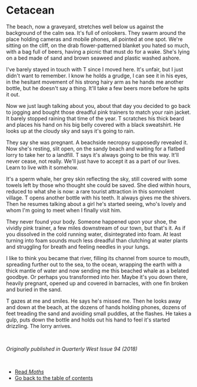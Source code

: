 # Cetacean

The beach, now a graveyard, stretches well below us against the background of the calm sea. It's full of onlookers. They swarm around the place holding cameras and mobile phones, all pointed at one spot. We're sitting on the cliff, on the drab flower-patterned blanket you hated so much, with a bag full of beers, having a picnic that must do for a wake. She's lying on a bed made of sand and brown seaweed and plastic washed ashore.

I've barely stayed in touch with T since I moved here. It's unfair, but I just didn't want to remember. I know he holds a grudge, I can see it in his eyes, in the hesitant movement of his strong hairy arm as he hands me another bottle, but he doesn't say a thing. It'll take a few beers more before he spits it out.

Now we just laugh talking about you, about that day you decided to go back to jogging and bought those dreadful pink trainers to match your rain jacket. It barely stopped raining that time of the year. T scratches his thick beard and places his hand on his big belly covered with a black sweatshirt. He looks up at the cloudy sky and says it's going to rain.

They say she was pregnant. A beachside necropsy supposedly revealed it. Now she's resting, slit open, on the sandy beach and waiting for a flatbed lorry to take her to a landfill. T says it's always going to be this way. It'll never cease, not really. We'll just have to accept it as a part of our lives. Learn to live with it somehow.

It's a sperm whale, her grey skin reflecting the sky, still covered with some towels left by those who thought she could be saved. She died within hours, reduced to what she is now: a rare tourist attraction in this somnolent village. T opens another bottle with his teeth. It always gives me the shivers. Then he resumes talking about a girl he's started seeing, who's lovely and whom I'm going to meet when I finally visit him.

They never found your body. Someone happened upon your shoe, the vividly pink trainer, a few miles downstream of our town, but that's it. As if you dissolved in the cold running water, disintegrated into foam. At least turning into foam sounds much less dreadful than clutching at water plants and struggling for breath and feeling needles in your lungs.

I like to think you became that river, filling its channel from source to mouth, spreading further out to the sea, to the ocean, wrapping the earth with a thick mantle of water and now sending me this beached whale as a belated goodbye. Or perhaps you transformed into her. Maybe it's you down there, heavily pregnant, opened up and covered in barnacles, with one fin broken and buried in the sand.

T gazes at me and smiles. He says he's missed me. Then he looks away and down at the beach, at the dozens of hands holding phones, dozens of feet treading the sand and avoiding small puddles, at the flashes. He takes a gulp, puts down the bottle and holds out his hand to feel it's started drizzling. The lorry arrives.

<br/>

*Originally published in Quarterly West Issue 94 (2018)*

<br/>

- [Read *Moths*](moths.md)
- [Go back to the table of contents](README.md)
